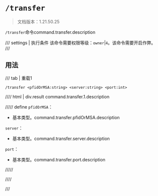 # `/transfer`

> 文档版本：1.21.50.25

`/transfer`命令command.transfer.description

/// settings | 执行条件
该命令需要权限等级：`owner`|`4`。该命令需要开启作弊。
///

## 用法

/// tab | 重载1
```mcfunction
/transfer <pfidOrMSA:string> <server:string> <port:int>
```

//// html | div.result
command.transfer.1.description

///// define
`pfidOrMSA`：<!-- md:samp string -->

- 基本类型。command.transfer.pfidOrMSA.description

`server`：<!-- md:samp string -->

- 基本类型。command.transfer.server.description

`port`：<!-- md:samp int -->

- 基本类型。command.transfer.port.description


/////

////

///
